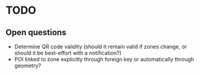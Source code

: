 # TODO

## Open questions

* Determine QR code validity (should it remain valid if zones change, or should it be best-effort with a notification?)
* POI linked to zone explicitly through foreign key or automatically through geometry?
